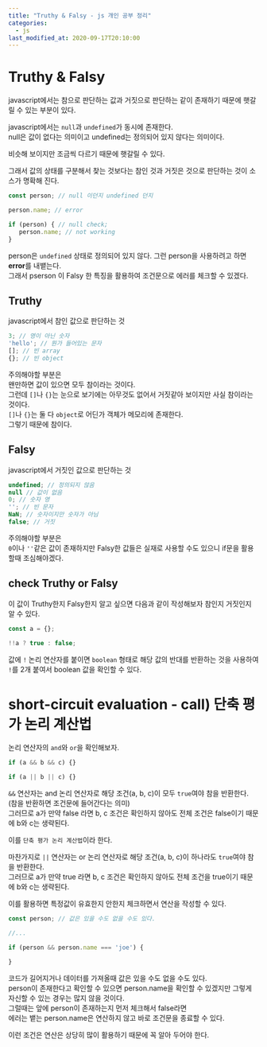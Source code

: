 ```yaml
---
title: "Truthy & Falsy - js 개인 공부 정리"
categories: 
  - js
last_modified_at: 2020-09-17T20:10:00
---
```


# Truthy & Falsy

javascript에서는 참으로 판단하는 값과 거짓으로 판단하는 같이 존재하기 때문에 햇갈릴 수 있는 부분이 있다.

javascript에서는 `null`과 `undefined`가 동시에 존재한다.  
null은 값이 없다는 의미이고
undefined는 정의되어 있지 않다는 의미이다.  

비슷해 보이지만 조금씩 다르기 때문에 햇갈릴 수 있다.  

그래서 값의 상태를 구분해서 찾는 것보다는 참인 것과 거짓은 것으로 판단하는 것이 소스가 명확해 진다.

```js
const person; // null 이던지 undefined 던지

person.name; // error

if (person) { // null check;
   person.name; // not working
}
```

person은  `undefined` 상태로 정의되어 있지 않다. 그런 person을 사용하려고 하면 **error**를 내뱉는다.  
그래서 pserson 이 Falsy 한 특징을 활용하여 조건문으로 에러를 체크할 수 있겠다.


## Truthy

javascript에서 참인 값으로 판단하는 것

```js
3; // 영이 아닌 숫자
'hello'; // 뭔가 들어있는 문자
[]; // 빈 array
{}; // 빈 object
```

주의해야할 부분은  
왠만하면 값이 있으면 모두 참이라는 것이다.  
그런데 `[]`나 `{}`는 눈으로 보기에는 아무것도 없어서 거짓같아 보이지만 사실 참이라는 것이다.  
`[]`나 `{}`는 둘 다 `object`로 어딘가 객체가 메모리에 존재한다.  
그렇기 때문에 참이다.


## Falsy

javascript에서 거짓인 값으로 판단하는 것

```js
undefined; // 정의되지 않음
null // 값이 없음
0; // 숫자 영
''; // 빈 문자
NaN; // 숫자이지만 숫자가 아님
false; // 거짓
```

주의해야할 부분은  
`0`이나 `''`같은 값이 존재하지만 Falsy한 값들은 실재로 사용할 수도 있으니 if문을 활용할때 조심해야겠다.  


## check Truthy or Falsy

이 값이 Truthy한지 Falsy한지 알고 싶으면 다음과 같이 작성해보자 참인지 거짓인지 알 수 있다.

```js
const a = {};

!!a ? true : false;
```

값에 `!` 논리 연산자를 붙이면 `boolean` 형태로 해당 값의 반대를 반환하는 것을 사용하여  
`!`를 2개 붙여서 boolean 값을 확인할 수 있다.


# short-circuit evaluation - call) 단축 평가 논리 계산법

논리 연산자의 `and`와 `or`을 확인해보자.

```js
if (a && b && c) {}

if (a || b || c) {}
```

`&&` 연산자는 and 논리 연산자로 해당 조건(a, b, c)이 모두 `true`여야 참을 반환한다.  
(참을 반환하면 조건문에 들어간다는 의미)  
그러므로 a가 만약 false 라면 b, c 조건은 확인하지 않아도 전체 조건은 false이기 때문에 b와 c는 생략된다.  

이를 `단축 평가 논리 계산법`이라 한다.

마찬가지로 `||` 연산자는 or 논리 연산자로 해당 조건(a, b, c)이 하나라도 `true`여야 참을 반환한다.  
그러므로 a가 만약 true 라면 b, c 조건은 확인하지 않아도 전체 조건을 true이기 때문에 b와 c는 생략된다.

이를 활용하면 특정값이 유효한지 안한지 체크하면서 연산을 작성할 수 있다.

```js
const person; // 값은 있을 수도 없을 수도 있다.

//...

if (person && person.name === 'joe') {  

}
```

코드가 길어지거나 데이터를 가져올때 값은 있을 수도 없을 수도 있다.  
person이 존재한다고 확인할 수 있으면 person.name을 확인할 수 있겠지만 그렇게 자신할 수 있는 경우는 많지 않을 것이다.  
그럴때는 앞에 person이 존재하는지 먼저 체크해서 false라면  
에러는 뱉는 person.name은 연산하지 않고 바로 조건문을 종료할 수 있다.

이런 조건은 연산은 상당히 많이 활용하기 때문에 꼭 알아 두어야 한다.
